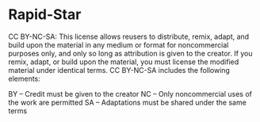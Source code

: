 # Rapid-Star

CC BY-NC-SA: This license allows reusers to distribute, remix, adapt, and build upon the material in any medium or format for noncommercial purposes only, and only so long as attribution is given to the creator. If you remix, adapt, or build upon the material, you must license the modified material under identical terms. 
CC BY-NC-SA includes the following elements:

BY  – Credit must be given to the creator
NC  – Only noncommercial uses of the work are permitted
SA  – Adaptations must be shared under the same terms
